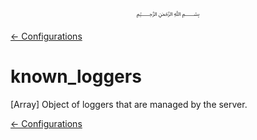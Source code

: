 <p align=center>
   ﷽
</p>

[← Configurations](/docs/CONFIGURATION.md)

# known_loggers
[Array] Object of loggers that are managed by the server.

[← Configurations](/docs/CONFIGURATION.md)


